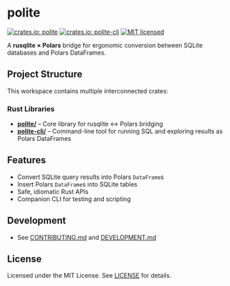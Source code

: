 # polite

[![crates.io: polite](https://img.shields.io/crates/v/polite.svg?label=polite)](https://crates.io/crates/polite)
[![crates.io: polite-cli](https://img.shields.io/crates/v/polite-cli.svg?label=polite-cli)](https://crates.io/crates/polite-cli)
[![MIT licensed](https://img.shields.io/crates/l/polite)](https://github.com/lmmx/polite/blob/master/LICENSE)


A **rusqlite × Polars** bridge for ergonomic conversion between SQLite databases and Polars DataFrames.

## Project Structure

This workspace contains multiple interconnected crates:

### Rust Libraries

- **[polite/](https://github.com/lmmx/polite/blob/master/polite)** – Core library for rusqlite ↔ Polars bridging
- **[polite-cli/](https://github.com/lmmx/polite/blob/master/polite-cli)** – Command-line tool for running SQL and exploring results as Polars DataFrames

## Features

- Convert SQLite query results into Polars `DataFrame`s
- Insert Polars `DataFrame`s into SQLite tables
- Safe, idiomatic Rust APIs
- Companion CLI for testing and scripting

## Development

- See [CONTRIBUTING.md](https://github.com/lmmx/polite/blob/master/CONTRIBUTING.md)
  and [DEVELOPMENT.md](https://github.com/lmmx/polite/blob/master/DEVELOPMENT.md)

## License

Licensed under the MIT License. See [LICENSE](https://github.com/lmmx/polite/blob/master/LICENSE) for details.
